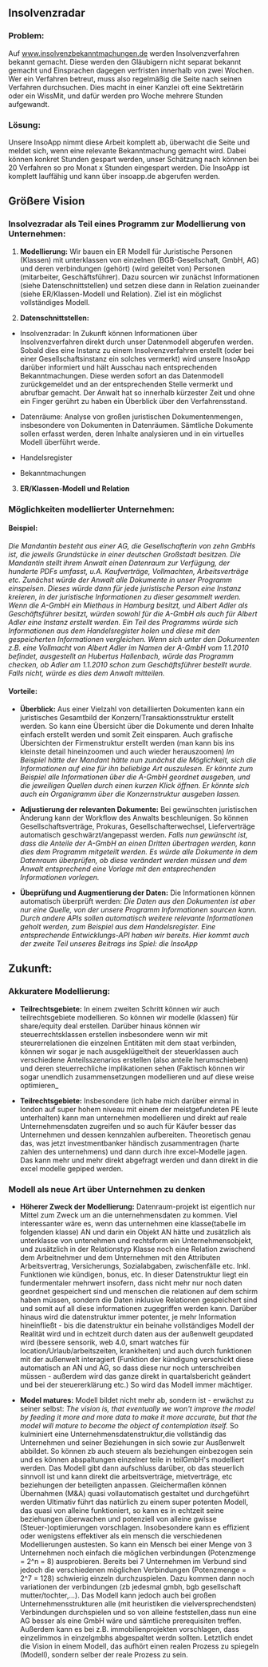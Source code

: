 ## Insolvenzradar

### Problem:

Auf www.insolvenzbekanntmachungen.de werden Insolvenzverfahren bekannt gemacht. Diese werden den Gläubigern nicht separat bekannt gemacht und Einsprachen dagegen verfristen innerhalb von zwei Wochen. Wer ein Verfahren betreut, muss also regelmäßig die Seite nach seinen Verfahren durchsuchen. Dies macht in einer Kanzlei oft eine Sektretärin oder ein WissMit, und dafür werden pro Woche mehrere Stunden aufgewandt.

### Lösung:

Unsere InsoApp nimmt diese Arbeit komplett ab, überwacht die Seite und meldet sich, wenn eine relevante Bekanntmachung gemacht wird. Dabei können konkret Stunden gespart werden, unser Schätzung nach können bei 20 Verfahren so pro Monat x Stunden eingespart werden. Die InsoApp ist komplett lauffähig und kann über insoapp.de abgerufen werden. 

## Größere Vision

### Insolvezradar als Teil eines Programm zur Modellierung von Unternehmen:

1. **Modellierung:**
Wir bauen ein ER Modell für Juristische Personen (Klassen) mit unterklassen von einzelnen (BGB-Gesellschaft, GmbH, AG) und deren verbindungen (gehört) (wird geleitet von) Personen (mitarbeiter, Geschäftsführer). Dazu sourcen wir zunächst Informationen (siehe Datenschnittstellen) und setzen diese dann in Relation zueinander (siehe ER/Klassen-Modell und Relation).
Ziel ist ein möglichst vollständiges Modell.

2. **Datenschnittstellen:**

  * Insolvenzradar: In Zukunft können Informationen über Insolvenzverfahren direkt durch unser Datenmodell abgerufen werden. Sobald dies eine Instanz zu einem Insolvenzverfahren erstellt (oder bei einer Gesellschaftsinstanz ein solches vermerkt) wird unsere InsoApp darüber informiert und hält Ausschau nach entsprechenden Bekanntmachungen. Diese werden sofort an das Datenmodell zurückgemeldet und an der entsprechenden Stelle vermerkt und abrufbar gemacht. Der Anwalt hat so innerhalb kürzester Zeit und ohne ein Finger gerührt zu haben ein Überblick über den Verfahrensstand. 

  * Datenräume: Analyse von großen juristischen Dokumentenmengen, insbesondere von Dokumenten in Datenräumen. Sämtliche Dokumente sollen erfasst werden, deren Inhalte analysieren und in ein virtuelles Modell überführt werde. 

  * Handelsregister
  * Bekanntmachungen

3. **ER/Klassen-Modell und Relation**


### Möglichkeiten modellierter Unternehmen:
	
#### Beispiel:

_Die Mandantin besteht aus einer AG, die Gesellschafterin von zehn GmbHs ist, die jeweils Grundstücke in einer deutschen Großstadt besitzen. Die Mandantin stellt ihrem Anwalt einen Datenraum zur Verfügung, der hunderte PDFs umfasst, u.A. Kaufverträge, Vollmachten, Arbeitsverträge etc. Zunächst würde der Anwalt alle Dokumente in unser Programm einspeisen. Dieses würde dann für jede juristische Person eine Instanz kreieren, in der juristische Informationen zu dieser gesammelt werden. Wenn die A-GmbH ein Miethaus in Hamburg besitzt, und Albert Adler als Geschäftsführer besitzt, würden sowohl für die A-GmbH als auch für Albert Adler eine Instanz erstellt werden. Ein Teil des Programms würde sich Informationen aus dem Handelsregister holen und diese mit den gespeicherten Informationen vergleichen. Wenn sich unter den Dokumenten z.B. eine Vollmacht von Albert Adler im Namen der A-GmbH vom 1.1.2010 befindet, ausgestellt an Hubertus Hallenbach, würde das Programm checken, ob Adler am 1.1.2010 schon zum Geschäftsführer bestellt wurde. Falls nicht, würde es dies dem Anwalt mitteilen._

#### Vorteile:

  * **Überblick:** Aus einer Vielzahl von detaillierten Dokumenten kann ein juristisches Gesamtbild der Konzern/Transaktionsstruktur erstellt werden. So kann eine Übersicht über die Dokumente und deren Inhalte einfach erstellt werden und somit Zeit einsparen. Auch grafische Übersichten der Firmenstruktur erstellt werden (man kann bis ins kleinste detail hineinzoomen und auch wieder herauszoomen)
  _Im Beispiel hätte der Mandant hätte nun zunächst die Möglichkeit, sich die Informationen auf eine für ihn beliebige Art auszulesen. Er könnte zum Beispiel alle Informationen über die A-GmbH geordnet ausgeben, und die jeweiligen Quellen durch einen kurzen Klick öffnen. Er könnte sich auch ein Organigramm über die Konzernstruktur ausgeben lassen._

  * **Adjustierung der relevanten Dokumente:** Bei gewünschten juristischen Änderung kann der Workflow des Anwalts beschleunigen. So können Gesellschaftsverträge, Prokuras, Gesellschafterwechsel, Lieferverträge automatisch geschwärzt/angepasst werden.
  _Falls nun gewünscht ist, dass die Anteile der A-GmbH an einen Dritten übertragen werden, kann dies dem Programm mitgeteilt werden. Es würde alle Dokumente in dem Datenraum überprüfen, ob diese verändert werden müssen und dem Anwalt entsprechend eine Vorlage mit den entsprechenden Informationen vorlegen._

  * **Übeprüfung und Augmentierung der Daten:** Die Informationen können automatisch überprüft werden:
  _Die Daten aus den Dokumenten ist aber nur eine Quelle, von der unsere Programm Informationen sourcen kann. Durch andere APIs sollen automatisch weitere relevante Informationen geholt werden, zum Beispiel aus dem Handelsregister. Eine entsprechende Entwicklungs-API haben wir bereits. Hier kommt auch der zweite Teil unseres Beitrags ins Spiel: die InsoApp_

## Zukunft:

### Akkuratere Modellierung:

  * **Teilrechtsgebiete:** In einem zweiten Schritt können wir auch teilrechtsgebiete modellieren. So können wir modelle (klassen) für share/equity deal erstellen. Darüber hinaus können wir steuerrechtsklassen erstellen insbesondere wenn wir mit steurerrelationen die einzelnen   Entitäten mit dem staat verbinden, können wir sogar je nach ausgeklügeltheit der steuerklassen auch verschiedene Anteilsszenarios erstellen (also anteile herumschieben) und deren steuerrechliche implikationen sehen (Faktisch können wir   sogar unendlich zusammensetzungen modellieren und auf diese weise optimieren_

  * **Teilrechtsgebiete:** Insbesondere (ich habe mich darüber einmal in london auf super hohem niveau mit einem der meistgefundeten PE leute unterhalten) kann man unternehmen modellieren und direkt auf reale Unternehmensdaten zugreifen und so auch für Käufer besser das Unternehmen und dessen kennzahlen aufbereiten. Theoretisch genau das, was jetzt investmentbanker händisch zusammentragen (harte zahlen des unternehmens) und dann durch ihre excel-Modelle jagen. Das kann mehr und mehr direkt abgefragt werden und dann direkt in die excel modelle gepiped werden.

### Modell als neue Art über Unternehmen zu denken

  * **Höherer Zweck der Modellierung:** Datenraum-projekt ist eigentlich nur Mittel zum Zweck um an die unternehmensdaten zu kommen. Viel interessanter wäre es, wenn das unternehmen eine klasse(tabelle im folgenden klasse) AN und darin ein Objekt AN hätte und zusätzlich als unterklasse von untenehmen und rechtsform ein Unternehmensobjekt, und zusätzlich in der Relationstyp Klasse noch eine Relation zwischend dem Arbeitnehmer und dem Unternehmen mit den Attributen Arbeitsvertrag, Versicherungs, Sozialabgaben, zwischenfälle etc. Inkl. Funktionen wie kündigen, bonus, etc. 
  In dieser Datenstruktur liegt ein fundermentaler mehrwert insofern, dass nicht mehr nur noch daten geordnet gespeichert sind und menschen die relationen auf dem schirm haben müssen, sondern die Daten inklusive Relationen gespeichert sind und somit auf all diese informationen zugegriffen werden kann. 
  Darüber hinaus wird die datenstruktur immer potenter, je mehr Information hineinfließt - bis die datenstruktur ein beinahe vollständiges Modell der Realität wird und in echtzeit durch daten aus der außenwelt geupdated wird (bessere sensorik, web 4.0, smart watches für location/Urlaub/arbeitszeiten, krankheiten) und auch durch funktionen mit der außenwelt interagiert (Funktion der kündigung verschickt diese automatisch an AN und AG, so dass diese nur noch unterschreiben müssen - außerdem wird das ganze direkt in quartalsbericht geändert und bei der steuererklärung etc.) So wird das Modell immer mächtiger. 


  * **Model matures:** Modell bildet nicht mehr ab, sondern ist - erwächst zu seiner selbst: _The vision is, that eventually we won't improve the model by feeding it more and more data to make it more accurate, but that the model will mature to become the object of contemplation itself._ 
  So kulminiert eine Unternehmensdatenstruktur,die vollständig das Unternehmen und seiner Beziehungen in sich sowie zur Ausßenwelt abbildet. So können zb auch steuern als beziehungen einbezogen sein und es können abspaltungen einzelner teile in teilGmbH's modelliert werden. Das Modell gibt dann aufschluss darüber, ob das steuerlich sinnvoll ist und kann direkt die arbeitsverträge, mietverträge, etc beziehungen der beteiligten anpassen. Gleichermaßen können Übernahmen (M&A) quasi vollautomatisch gestaltet und durchgeführt werden
  Ultimativ führt das natürlich zu einem super potenten Modell, das quasi von alleine funktioniert, so kann es in echtzeit seine beziehungen überwachen und potenziell von alleine gwisse (Steuer-)optimierungen vorschlagen. Insobesondere kann es effizient oder wenigstens effektiver als ein mensch die verschiedenen Modellierungen austesten. So kann ein Mensch bei einer Menge von 3 Unternehmen noch einfach die möglichen verbindungen (Potenzmenge = 2^n = 8) ausprobieren. Bereits bei 7 Unternehmen im Verbund sind jedoch die verschiedenen möglichen Verbindungen (Potenzmenge = 2^7 = 128) schwierig einzeln durchzuspielen. Dazu kommen dann noch variationen der verbindungen (zb jedesmal gmbh, bgb gesellschaft mutter/tochter,...). Das Modell kann jedoch auch bei großen Unternehmensstrukturen alle (mit heuristiken die vielversprechendsten) Verbindungen durchspielen und so von alleine feststellen,dass nun eine AG besser als eine GmbH wäre und sämtliche prerequisiten treffen. Außerdem kann es bei z.B. immobilienprojekten vorschlagen, dass einzelimmos in einzelgmbhs abgespaltet werdn sollten. Letztlich endet die Vision in einem Modell, das aufhört einen realen Prozess zu spiegeln (Modell), sondern selber der reale Prozess zu sein.
